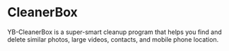 # CleanerBox
YB-CleanerBox is a super-smart cleanup program that helps you find and delete similar photos, large videos, contacts, and mobile phone location.
